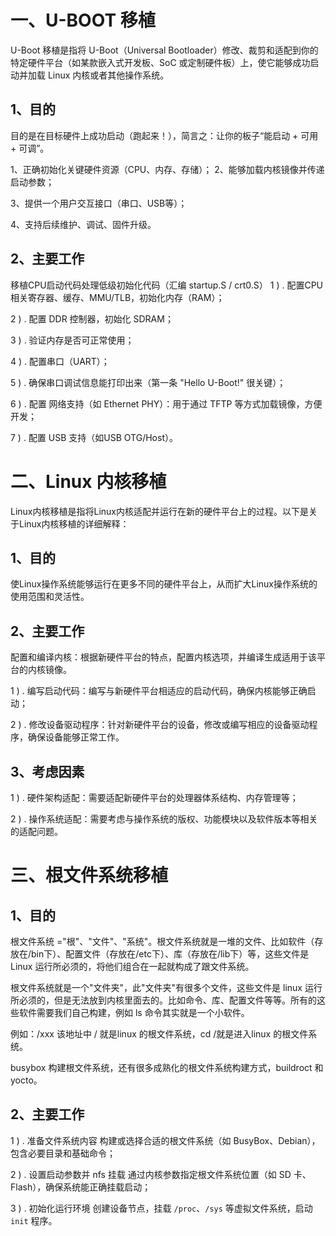 #	一、U-BOOT 移植
U-Boot 移植是指将 U-Boot（Universal Bootloader）修改、裁剪和适配到你的特定硬件平台（如某款嵌入式开发板、SoC 或定制硬件板）上，使它能够成功启动并加载 Linux 内核或者其他操作系统。
## 1、目的
目的是在目标硬件上成功启动（跑起来！），简言之：让你的板子“能启动 + 可用 + 可调”。

1、正确初始化关键硬件资源（CPU、内存、存储）；
2、能够加载内核镜像并传递启动参数；

3、提供一个用户交互接口（串口、USB等）；

4、支持后续维护、调试、固件升级。

## 2、主要工作
 移植CPU启动代码处理低级初始化代码（汇编 startup.S / crt0.S）
1 ) . 配置CPU相关寄存器、缓存、MMU/TLB，初始化内存（RAM）；

2 ) . 配置 DDR 控制器，初始化 SDRAM；

3 ) . 验证内存是否可正常使用；

4 ) . 配置串口（UART）；

5 ) . 确保串口调试信息能打印出来（第一条 "Hello U-Boot!" 很关键）；

6 ) . 配置 网络支持（如 Ethernet PHY）：用于通过 TFTP 等方式加载镜像，方便开发；

7 ) . 配置 USB 支持（如USB OTG/Host）。


# 二、Linux 内核移植
Linux内核移植是指将Linux内核适配并运行在新的硬件平台上的过程。以下是关于Linux内核移植的详细解释：

## 1、目的
使Linux操作系统能够运行在更多不同的硬件平台上，从而扩大Linux操作系统的使用范围和灵活性。

## 2、主要工作
配置和编译内核：根据新硬件平台的特点，配置内核选项，并编译生成适用于该平台的内核镜像。 

1 ) . 编写启动代码：编写与新硬件平台相适应的启动代码，确保内核能够正确启动；

2 ) . 修改设备驱动程序：针对新硬件平台的设备，修改或编写相应的设备驱动程序，确保设备能够正常工作。

## 3、考虑因素
1 ) . 硬件架构适配：需要适配新硬件平台的处理器体系结构、内存管理等；

2 ) . 操作系统适配：需要考虑与操作系统的版权、功能模块以及软件版本等相关的适配问题。

# 三、根文件系统移植
## 1、目的
根文件系统 ="根"、"文件"、"系统"。根文件系统就是一堆的文件、比如软件（存放在/bin下）、配置文件（存放在/etc下）、库（存放在/lib下）等，这些文件是 Linux 运行所必须的，将他们组合在一起就构成了跟文件系统。

根文件系统就是一个"文件夹"，此"文件夹"有很多个文件，这些文件是 linux 运行所必须的，但是无法放到内核里面去的。比如命令、库、配置文件等等。所有的这些软件需要我们自己构建，例如 ls 命令其实就是一个小软件。

例如：/xxx 该地址中 / 就是linux 的根文件系统，cd /就是进入linux 的根文件系统。

busybox 构建根文件系统，还有很多成熟化的根文件系统构建方式，buildroct 和 yocto。
## 2、主要工作
1 ) . 准备文件系统内容
构建或选择合适的根文件系统（如 BusyBox、Debian），包含必要目录和基础命令；

2 ) . 设置启动参数并 nfs 挂载
通过内核参数指定根文件系统位置（如 SD 卡、Flash），确保系统能正确挂载启动；

3 ) . 初始化运行环境
创建设备节点，挂载 `/proc`、`/sys` 等虚拟文件系统，启动 `init` 程序。

<!--stackedit_data:
eyJoaXN0b3J5IjpbMjMwNzI1MjE4XX0=
-->